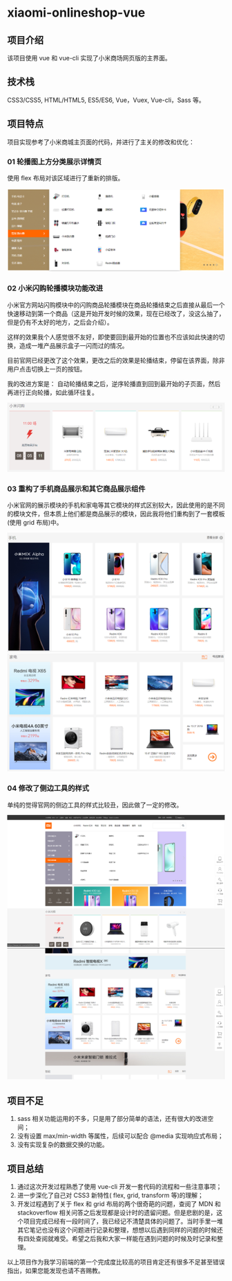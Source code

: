 # xiaomi-onlineshop-vue

## 项目介绍 

该项目使用 vue 和 vue-cli 实现了小米商场网页版的主界面。

## 技术栈

CSS3/CSS5, HTML/HTML5, ES5/ES6, Vue，Vuex, Vue-cli，Sass 等。
 
## 项目特点

项目实现参考了小米商城主页面的代码，并进行了主关的修改和优化：

### 01 轮播图上方分类展示详情页

使用 flex 布局对该区域进行了重新的排版。 

![alt 不同类别商品展示](sreencut/不同类别商品展示.png)

### 02 小米闪购轮播模块功能改进

小米官方网站闪购模块中的闪购商品轮播模块在商品轮播结束之后直接从最后一个快速移动到第一个商品（这是开始开发时候的效果，现在已经改了，没这么抽了，但是仍有不太好的地方，之后会介绍）。

这样的效果我个人感觉很不友好，即使要回到最开始的位置也不应该如此快速的切换，造成一堆产品展示盒子一闪而过的情况。

目前官网已经更改了这个效果，更改之后的效果是轮播结束，停留在该界面，除非用户点击切换上一页的按钮。

我的改进方案是：
    自动轮播结束之后，逆序轮播直到回到最开始的子页面，然后再进行正向轮播，如此循环往复。

![alt 闪购轮播图优化](sreencut/闪购轮播图优化.png)

### 03 重构了手机商品展示和其它商品展示组件

小米官网的展示模块的手机和家电等其它模块的样式区别较大，因此使用的是不同的模块文件，但本质上他们都是商品展示的模块，因此我将他们重构到了一套模板(使用 grid 布局)中。

![alt 手机商品展示](sreencut/手机商品展示.png)
![alt 其它商品展示](sreencut/其它商品展示.png)

### 04 修改了侧边工具的样式

单纯的觉得官网的侧边工具的样式比较丑，因此做了一定的修改。

![alt 修改后的侧边工具栏01](sreencut/修改后的侧边工具栏01.png)
![alt 修改后的侧边工具栏02](sreencut/修改后的侧边工具栏02.png)

## 项目不足

1. sass 相关功能运用的不多，只是用了部分简单的语法，还有很大的改进空间；
2. 没有设置 max/min-width 等属性，后续可以配合 @media 实现响应式布局；
3. 没有实现复杂的数据交换的功能。 

## 项目总结
1. 通过这次开发过程熟悉了使用 vue-cli 开发一套代码的流程和一些注意事项；
2. 进一步深化了自己对 CSS3 新特性( flex, grid, transform 等)的理解；
3. 开发过程遇到了关于 flex 和 grid 布局的两个很奇葩的问题，查阅了 MDN 和 stackoverflow 相关问答之后发现都是设计时的遗留问题。但是悲剧的是，这个项目完成已经有一段时间了，我已经记不清楚具体的问题了。当时手里一堆其它笔记也没有这个问题进行记录和整理，想想以后遇到同样的问题的时候还有四处查阅就难受。希望之后我和大家一样能在遇到问题的时候及时记录和整理。

以上项目作为我学习前端的第一个完成度比较高的项目肯定还有很多不足甚至错误指出，如果您能发现也请不吝赐教。
